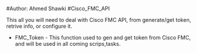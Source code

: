 #Author: Ahmed Shawki
#Cisco_FMC_API

This all you will need to deal with Cisco FMC API, from generate/get token, retrive info, or configure it.
- FMC_Token - This function used to gen and get token from Cisco FMC, and will be used in all coming scrips,tasks.


